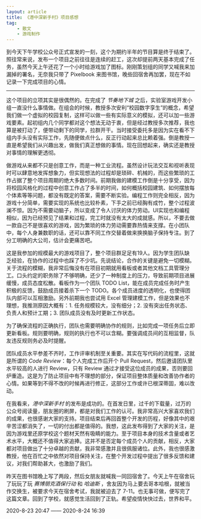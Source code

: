 ```yaml
---
layout: article
title: 《港中深新手村》项目感想
tag:
    - 散文
    - 游戏制作
---
```


到今天下午学校公众号正式宣发的一刻，这个为期约半年的节目算是终于结束了。照往常来说，发布一个项目之前往往是连续的赶工，这次却提前两天基本完成了任务，虽然今天上午还花了一个小时给游戏加了图标。刚刚策划组的同学又喊我来加漏掉的署名，无奈我只带了 Pixelbook 来图书馆，晚些回宿舍再加罢，现在不如记录一下完成项目的心情。

<!--more-->

---

这个项目的立项其实是很偶然的。在完成了 *节奏地下城* 之后，实验室游戏开发小组一直没什么事情做。在组会的时候，教授多次安利“校园数字孪生”的概念，希望我们做一个虚拟的校园复制，这样可以做一些有实际意义的模拟，还可以加一些游戏要素。起初组内几个同学都对这个想法无动于衷，但是经过教授多次推荐，我也算是被打动了，便带动剩下的同学，拉群开干。当时接受委托多是因为实在看不下组内手头没有实际工作，先随便做点什么，反正行动起来总比赖着强。倒是教授一直是希望我们从兴趣出发，做我们真正想做的事情。现在回想起来，确实还是教授对事情的理解更透彻。

做游戏从来都不只是创意工作，而是一种工业流程。虽然设计玩法交互和视听表现时可以肆意地发挥想象力，但实现想法的过程却是琐碎、机械的，而这些繁琐的工作占据了整个项目周期的绝大多数时间。前期我做的建模工作倒是十分享受，因为将校园风格化的过程中创意工作占了多半的时间，如何概括校园建筑、如何摆放每个体素等等问题，都没有既定的答案，需要不断实验。编程工作则完全相反，因为游戏十分简单，需要实现的系统也比较朴素，下手之前已经胸有成竹，整个过程波澜不惊。因为不需要动脑子，所以变成了令人讨厌的体力劳动。UI实现也和编程相似，因为已经预见了结果和过程，完工时就没有太大的成就感。所以，不要去做一款自己不是很喜欢的游戏，因为繁琐的体力劳动需要靠热情来支撑。在小团队中，每个人身兼数职的话，还可以靠不同工作交替着做来换换脑子保持专注。到了分工明确的大公司，估计会更痛苦吧。

这是我参加的规模最大的游戏项目了，整个项目群足足有19人。因为学生团队缺乏经验，在协作的过程中也踩了不少坑。先说结论，合作的关键是避免一切模糊。关于流程的模糊，我非常后悔没有在项目初期就用看板或者其他文档工具管理分工。口头约定的职务除了不够明确，还少了一种制度上的压力，导致前期项目进展缓慢，成员态度松散。看板作为一个团队 TODO List，能在成员完成任务时产生积极的反馈，鼓励成员接着杀下一个 TODO。各个成员进度的透明化，也使得团队内部可以互相激励。另外前期我也尝试用 Excel 管理建模工作，但是效果也不理想，我推测原因大概有：1. 任务规模较大，没有细分；2. 没有突出任务状态、负责人和预计工期；3. 团队成员没有及时更新工作状态。

为了确保流程的正确执行，团队也需要明确协作的规则，比如完成一项任务后立即更新看板。规则要明确，规则的执行也不可以含糊。要强调成员间的互相监督，队友违反规则务必及时提醒。

团队成员水平参差不齐时，工作评审机制至关重要。其实在写代码的流程里，这就是所谓的 *Code Review*：每个人完成工作后开个 Pull Request，然后邀请团队里水平较高的人进行 Review，只有 Review 通过才接受这位成员的成果，否则要回炉重造。这是为了防止项目中有不理想的部分，保证项目整体质量和改善协作者的心情。如果等到不得不改的时候再进行修正，这部分工作或许已根深蒂固，难以改动。

在我看来，*港中深新手村* 的发布是成功的。在首发日里，过千的下载量，过万的公众号阅读量，朋友圈的刷屏，都是对我们工作的认可。我非常高兴大家喜欢我们的成果，也很感谢大家的支持。项目结束后再回首整个开发的历程，好像其中的艰辛苦涩都消失了，一切的付出都是值得的。我想，这此发布得到了大家的关注，是因为游戏里还原学校这个题材天然有吸睛的能力。至于项目本身的技术含量或者艺术水平，大概还不值得大家追捧。这并不是否定每个成员个人的贡献，相反，大家都对项目做出了十分卓越的贡献，我非常感激并且很佩服诸位。此外，我也很感激教授，他在百忙之中依然对项目保持关注，在整个开发过程中提出了很多反馈和建议，对我们帮助甚大，也激励了我们。

昨天在图书馆晚上写了两段，然后女朋友就喊我一同回宿舍了。今天上午在宿舍玩了玩玩了玩 *赛博朋克酒保行动* 和 *哈迪斯* ，舍友因为马上要去哥本哈根，就被当作交换生，被要求今天在宿舍考试，我就被迫去了 7-11。也无事可做，便写完了这篇文章。回到了学校，就感觉生活回到了正轨。希望疫情快快过去，世界和平。

2020-8-23 20:47 —— 2020-8-24 16:39
